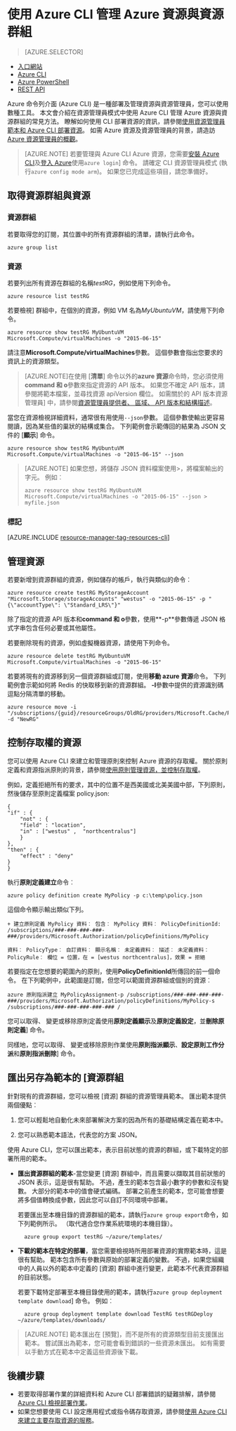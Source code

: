 
<properties
    pageTitle="使用 Azure CLI 管理資源 |Microsoft Azure"
    description="使用 Azure 命令列介面 (CLI) 管理 Azure 資源及群組"
    editor=""
    manager="timlt"
    documentationCenter=""
    authors="dlepow"
    services="azure-resource-manager"/>

<tags
    ms.service="azure-resource-manager"
    ms.workload="multiple"
    ms.tgt_pltfrm="vm-multiple"
    ms.devlang="na"
    ms.topic="article"
    ms.date="08/22/2016"
    ms.author="danlep"/>

# <a name="use-the-azure-cli-to-manage-azure-resources-and-resource-groups"></a>使用 Azure CLI 管理 Azure 資源與資源群組


> [AZURE.SELECTOR]
- [入口網站](azure-portal/resource-group-portal.md) 
- [Azure CLI](xplat-cli-azure-resource-manager.md)
- [Azure PowerShell](powershell-azure-resource-manager.md)
- [REST API](resource-manager-rest-api.md)


Azure 命令列介面 (Azure CLI) 是一種部署及管理資源與資源管理員，您可以使用數種工具。 本文會介紹在資源管理員模式中使用 Azure CLI 管理 Azure 資源與資源群組的常見方法。 瞭解如何使用 CLI 部署資源的資訊，請參閱[使用資源管理員範本和 Azure CLI 部署資源](resource-group-template-deploy-cli.md)。 如需 Azure 資源及資源管理員的背景，請造訪[Azure 資源管理員的概觀](azure-resource-manager/resource-group-overview.md)。

>[AZURE.NOTE] 若要管理與 Azure CLI Azure 資源，您需要[安裝 Azure CLI](xplat-cli-install.md)及[登入 Azure](xplat-cli-connect.md)使用`azure login`] 命令。 請確定 CLI 資源管理員模式 (執行`azure config mode arm`)。 如果您已完成這些項目，請您準備好。



## <a name="get-resource-groups-and-resources"></a>取得資源群組與資源

### <a name="resource-groups"></a>資源群組

若要取得您的訂閱，其位置中的所有資源群組的清單，請執行此命令。

    azure group list
    

### <a name="resources"></a>資源
 若要列出所有資源在群組的名稱*testRG*，例如使用下列命令。

    azure resource list testRG

若要檢視] 群組中，在個別的資源，例如 VM 名為*MyUbuntuVM*，請使用下列命令。

    azure resource show testRG MyUbuntuVM Microsoft.Compute/virtualMachines -o "2015-06-15"
    
請注意**Microsoft.Compute/virtualMachines**參數。 這個參數會指出您要求的資訊上的資源類型。
    
>[AZURE.NOTE]在使用 [**清單**] 命令以外的**azure 資源**命令時，您必須使用**command 和 o**參數來指定資源的 API 版本。 如果您不確定 API 版本，請參閱將範本檔案，並尋找資源 apiVersion 欄位。 如需關於的 API 版本資源管理員] 中，請參閱[資源管理員提供者、 區域、 API 版本和結構描述](resource-manager-supported-services.md)。

當您在資源檢視詳細資料，通常很有用使用`--json`參數。 這個參數使輸出更容易閱讀，因為某些值的巢狀的結構或集合。 下列範例會示範傳回的結果為 JSON 文件的 [**顯示**] 命令。

    azure resource show testRG MyUbuntuVM Microsoft.Compute/virtualMachines -o "2015-06-15" --json

>[AZURE.NOTE] 如果您想，將儲存 JSON 資料檔案使用&gt;，將檔案輸出的字元。 例如︰
>
> `azure resource show testRG MyUbuntuVM Microsoft.Compute/virtualMachines -o "2015-06-15" --json > myfile.json`

### <a name="tags"></a>標記

[AZURE.INCLUDE [resource-manager-tag-resources-cli](../includes/resource-manager-tag-resources-cli.md)]

## <a name="manage-resources"></a>管理資源


若要新增到資源群組的資源，例如儲存的帳戶，執行與類似的命令︰

    azure resource create testRG MyStorageAccount "Microsoft.Storage/storageAccounts" "westus" -o "2015-06-15" -p "{\"accountType\": \"Standard_LRS\"}"
    
除了指定的資源 API 版本和**command 和 o**參數，使用**-p**參數傳遞 JSON 格式字串包含任何必要或其他屬性。
    
    
若要刪除現有的資源，例如虛擬機器資源，請使用下列命令。

    azure resource delete testRG MyUbuntuVM Microsoft.Compute/virtualMachines -o "2015-06-15"

若要將現有的資源移到另一個資源群組或訂閱，使用**移動 azure 資源**命令。 下列範例會示範如何將 Redis 的快取移到新的資源群組。 **-I**參數中提供的資源識別碼逗點分隔清單的移動。


    azure resource move -i "/subscriptions/{guid}/resourceGroups/OldRG/providers/Microsoft.Cache/Redis/examplecache" -d "NewRG"

## <a name="control-access-to-resources"></a>控制存取權的資源

您可以使用 Azure CLI 來建立和管理原則來控制 Azure 資源的存取權。 關於原則定義和資源指派原則的背景，請參閱[使用原則管理資源，並控制存取權](resource-manager-policy.md)。

例如，定義拒絕所有的要求，其中的位置不是西美國或北美美國中部，下列原則，然後儲存至原則定義檔案 policy.json:

    {
    "if" : {
        "not" : {
        "field" : "location",
        "in" : ["westus" ,  "northcentralus"]
        }
    },
    "then" : {
        "effect" : "deny"
    }
    }

執行**原則定義建立**命令︰

    azure policy definition create MyPolicy -p c:\temp\policy.json
    
這個命令顯示輸出類似下列。

    + 建立原則定義 MyPolicy 資料︰ 包含︰ MyPolicy 資料︰ PolicyDefinitionId: /subscriptions/###-###-###-###-###/providers/Microsoft.Authorization/policyDefinitions/MyPolicy

    資料︰ PolicyType︰ 自訂資料︰ 顯示名稱︰ 未定義資料︰ 描述︰ 未定義資料︰ PolicyRule︰ 欄位 = 位置，在 = [westus northcentralus]，效果 = 拒絕

 若要指定在您想要的範圍內的原則，使用**PolicyDefinitionId**所傳回的前一個命令。 在下列範例中，此範圍是訂閱，但您可以範圍資源群組或個別的資源︰

    azure 原則指派建立 MyPolicyAssignment-p /subscriptions/###-###-###-###-###/providers/Microsoft.Authorization/policyDefinitions/MyPolicy-s /subscriptions/###-###-###-###-### /

您可以取得、 變更或移除原則定義使用**原則定義顯示**及**原則定義設定**，並**刪除原則定義**] 命令。

同樣地，您可以取得、 變更或移除原則作業使用**原則指派顯示**、**設定原則工作分派**和**原則指派刪除**] 命令。


## <a name="export-a-resource-group-as-a-template"></a>匯出另存為範本的 [資源群組

針對現有的資源群組，您可以檢視 [資源] 群組的資源管理員範本。 匯出範本提供兩個優點︰

1. 您可以輕鬆地自動化未來部署解決方案的因為所有的基礎結構定義在範本中。

2. 您可以熟悉範本語法，代表您的方案 JSON。

使用 Azure CLI，您可以匯出範本，表示目前狀態的資源的群組，或下載特定的部署所用的範本。

* **匯出資源群組的範本**-當您變更 [資源] 群組中，而且需要以擷取其目前狀態的 JSON 表示，這是很有幫助。 不過，產生的範本包含最小數字的參數和沒有變數。 大部分的範本中的值會硬式編碼。 部署之前產生的範本，您可能會想要將多個值轉換成參數，因此您可以自訂不同環境中部署。

    若要匯出至本機目錄的資源群組的範本，請執行`azure group export`命令，如下列範例所示。 （取代適合您作業系統環境的本機目錄）。

        azure group export testRG ~/azure/templates/

* **下載的範本在特定的部署**，當您需要檢視時所用部署資源的實際範本時，這是很有幫助。 範本包含所有參數與原始的部署定義的變數。 不過，如果您組織中的人員以外的範本中定義的 [資源] 群組中進行變更，此範本不代表資源群組的目前狀態。

    若要下載特定部署至本機目錄使用的範本，請執行`azure group deployment template download`] 命令。 例如︰

        azure group deployment template download TestRG testRGDeploy ~/azure/templates/downloads/
 
>[AZURE.NOTE] 範本匯出在 [預覽]，而不是所有的資源類型目前支援匯出範本。 嘗試匯出為範本，您可能會看到錯誤的一些資源未匯出。 如有需要以手動方式在範本中定義這些資源後下載。



## <a name="next-steps"></a>後續步驟

* 若要取得部署作業的詳細資料和 Azure CLI 部署錯誤的疑難排解，請參閱[Azure CLI 檢視部署作業](resource-manager-troubleshoot-deployments-cli.md)。
* 如果您想要使用 CLI 設定應用程式或指令碼存取資源，請參閱[使用 Azure CLI 來建立主要存取資源的服務](resource-group-authenticate-service-principal-cli.md)。


